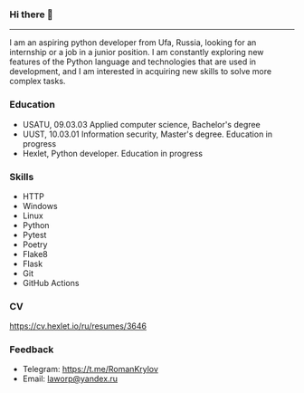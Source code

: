 ### Hi there 👋

***

I am an aspiring python developer from Ufa, Russia, looking for an internship or a job in a junior position. I am constantly exploring new features of the Python language and technologies that are used in development, and I am interested in acquiring new skills to solve more complex tasks.

### Education

- USATU, 09.03.03 Applied computer science, Bachelor's degree
- UUST, 10.03.01 Information security, Master's degree. Education in progress
- Hexlet, Python developer. Education in progress

### Skills

- HTTP
- Windows
- Linux
- Python
- Pytest
- Poetry
- Flake8
- Flask
- Git
- GitHub Actions

### CV

https://cv.hexlet.io/ru/resumes/3646

### Feedback

- Telegram: https://t.me/RomanKrylov
- Email: laworp@yandex.ru
